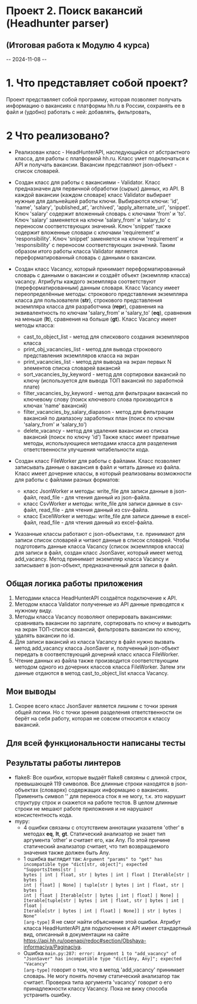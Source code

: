 # Проект 2. Поиск вакансий (Headhunter parser)
## (Итоговая работа к Модулю 4 курса)
-- 2024-11-08 --

# 1. Что представляет собой проект?
Проект представляет собой программу, которая позволяет получать информацию о вакансиях с платформы hh.ru в России, 
сохранять ее в файл и (удобно) работать с ней: добавлять, фильтровать, 

# 2 Что реализовано?
* Реализован класс - HeadHunterAPI, наследующийся от абстрактного класса, для работы с платформой hh.ru. Класс умет подключаться к API и получать вакансии. Вакансии представляют json-объект - список словарей.

* Создан класс для работы с вакансиями - Validator. Класс предназначен для первичной обработки (сырых) данных, из 
  API. В каждой вакансии (каждом словаре) класс Validator выбирает нужные для дальнейшей работы ключи. Выбираются ключи:
  'id', 'name', 'salary', 'published_at', 'archived', 'apply_alternate_url', 'snippet'. Ключ 'salary' содержит 
  вложенный словарь с ключами 'from' и 'to'. Ключ 'salary' заменяется на ключи 'salary_from' и 'salary_to' с 
  переносом соответствующих значений. Ключ 'snippet' также содержит вложенные словари с ключами 'requirement' и 
  'responsibility'. Ключ 'snippet' заменяется на ключи 'requirement' и 'responsibility' с переносом соответствующих 
  значений. Таким образом итого работы класса Validator является переформатированный словарь с данными о вакансии.

* Создан класс Vacancy, который принимает переформатированный словарь с данными о вакансии и создаёт объект 
  (экземпляр класса) vacancy. Атрибуты каждого экземпляра соответствуют (переформатированным) данным словаря.
Класс Vacancy имеет переопределённые методы: строкового представления экземпляра класса для пользователя (__str__), 
  строкового представления экземпляра класса для разработчика (__repr__), сравнения на эквивалентность по ключам 
  'salary_from' и 'salary_to' (__eq__), сравнения на меньше (__lt__), сравнения на больше (__gt__).
Класс Vacancy имеет методы класса:
  * cast_to_object_list - метод для спискового создания экземпляров класса
  * print_obj_vacancies_list - метод для вывода строкового представления экземпляров класса на экран
  * print_vacancies_list - метод для вывода на экран первых N элементов списка словарей вакансий
  * sort_vacancies_by_keyword - метод для сортировки вакансий по ключу (используется для вывода ТОП вакансий по 
    заработной плате)
  * filter_vacancies_by_keyword - метод для фильтрации вакансий по ключевому слову (поиск ключевого слова 
    производится в ключах 'name' вакансий)
  * filter_vacancies_by_salary_diapason - метод для фильтрации вакансий по диапазону заработных план (поиск по ключам 'salary_from' и 'salary_to')
  * delete_vacancy - метод для удаления вакансии из списка вакансий (поиск по ключу 'id')
Также класс имеет приватные методы, использующиеся методами класса для разделения ответственности улучшения 
    читабельности кода.

* Создан класс FileWorker для работы с файлами. Класс позволяет записывать данные о вакансия в файл и читать данные 
  из файла. Класс имеет дочерние классы, в который реализованы возможности для работы с файлами разных форматов:
  * класс JsonWorker и методы: write_file для записи данные в json-файл, read_file - для чтения данный из json-файла.
  * класс CsvWorker и методы: write_file для записи данные в csv-файл, read_file - для чтения данный из csv-файла.
  * класс ExcelWorker и методы: write_file для записи данные в excel-файл, read_file - для чтения данный из 
    excel-файла.

* Указанные классы работают с json-объектами, т.е. принимают для записи список словарей и читают данные в список 
  словарей. Чтобы подготовить данные класса Vacancy (список экземпляров класса) для записи в файл, создан класс 
  JsonSaver, который имеет метод add_vacancy. Метод принимает экземпляр класса Vacancy и записывает в json-объект, 
  предназначенный для записи в файл.

## Общая логика работы приложения
1. Методами класса HeadHunterAPI создаётся подключение к API.
2. Методом класса Validator полученные из API данные приводятся к нужному виду.
3. Методы класса Vacancy позволяют оперировать вакансиями: сравнивать вакансии по зарплате, сортировать по ключу и 
   выводить на экран ТОП-список вакансий, фильтровать вакансии по ключу, удалять вакансии по id.
4. Для записи вакансий из класса Vacancy в файл нужно вызвать метод add_vacancy класса JsonSaver и, полученный 
   json-объект передать в соответствующий дочерний класс класса FileWorker.
5. Чтение данных из файла также производится соответствующим методом одного из дочерних классов класса FileWorker. 
   Затем эти данные отдаются в метод cast_to_object_list класса Vacancy.

## Мои выводы
1. Скорее всего класс JsonSaver является лишним с точки зрения общей логики. Но с точки зрения разделения 
   ответственности он берёт на себя работу, которая не совсем относится к классу вакансий.

## Для всей функциональности написаны тесты

## Результаты работы линтеров
* flake8: 
Все ошибки, которые выдаёт flake8 связяны с длиной строк, превышающей 119 символов. Все длинные строки находятся в 
  json-объектах (словарях) содержащих информацию о вакансиях. Применить символ '\' для переноса сток я не могу, т.к.
  это нарушит структуру строк и скажется на работе тестов. В целом длинные строки не мешают работе приложения и не 
  нарушают консистентность кода.
* mypy:
  * 4 ошибки связаны с отсутствием аннотации указателя 'other' в методах __eq__, __lt__, __gt__. Статический 
    анализатор не знает тип аргумента 'other' и считает его, как Any. По этой причине статический анализатор считает, 
    что тип возвращаемого значения также должен быть Any. 
  * 1 ошибка выглядит так: <code>Argument "params" to "get" has incompatible type "dict[str, object]"; expected 
    "SupportsItems[str | bytes | int | float, str | bytes | int | float | Iterable[str | bytes | int | float] | 
    None] | tuple[str | bytes | int | float, str | bytes | int | float | Iterable[str | bytes | int | float] | None]
    | Iterable[tuple[str | bytes | int | float, str | bytes | int | float | Iterable[str | bytes | int | float] | 
    None]] | str | bytes | None"  [arg-type]</code>
  Я не смог найти объяснение этой ошибки. Атрибут класса HeadHunterAPI для подключения к API имеет стандартный вид, 
    описанный в документации на сайте https://api.hh.ru/openapi/redoc#section/Obshaya-informaciya/Paginaciya.
  * Ошибка <code>main.py:287: error: Argument 1 to "add_vacancy" of "JsonSaver" has incompatible type "dict[Any, 
    Any]"; expected "Vacancy"  [arg-type]</code> говорит о том, что в метод 'add_vacancy' принимает словарь. Не могу 
    понять 
    почему статический анализатор так считает. Проверка типа аргумента 'vacancy' говорит о его принадлежности 
    классу Vacancy. Пока не вижу способа устранить ошибку.
